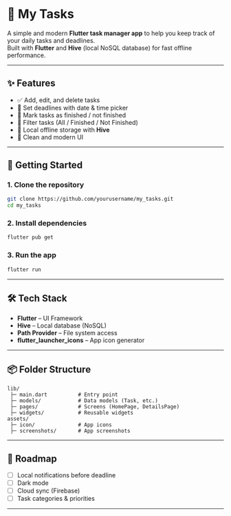 # 📝 My Tasks

A simple and modern **Flutter task manager app** to help you keep track of your daily tasks and deadlines.  
Built with **Flutter** and **Hive** (local NoSQL database) for fast offline performance.

---

## ✨ Features

- ✅ Add, edit, and delete tasks  
- 📅 Set deadlines with date & time picker  
- 🔔 Mark tasks as finished / not finished  
- 📂 Filter tasks (All / Finished / Not Finished)  
- 💾 Local offline storage with **Hive**  
- 🎨 Clean and modern UI  

---

## 🚀 Getting Started

### 1. Clone the repository
```bash
git clone https://github.com/yourusername/my_tasks.git
cd my_tasks
```

### 2. Install dependencies

```bash
flutter pub get
```

### 3. Run the app

```bash
flutter run
```
---

## 🛠️ Tech Stack

* **Flutter** – UI Framework
* **Hive** – Local database (NoSQL)
* **Path Provider** – File system access
* **flutter\_launcher\_icons** – App icon generator

---

## 📦 Folder Structure

```
lib/
 ├─ main.dart          # Entry point
 ├─ models/            # Data models (Task, etc.)
 ├─ pages/             # Screens (HomePage, DetailsPage)
 ├─ widgets/           # Reusable widgets
assets/
 ├─ icon/              # App icons
 ├─ screenshots/       # App screenshots
```

---

## 🎯 Roadmap

* [ ] Local notifications before deadline
* [ ] Dark mode
* [ ] Cloud sync (Firebase)
* [ ] Task categories & priorities

---